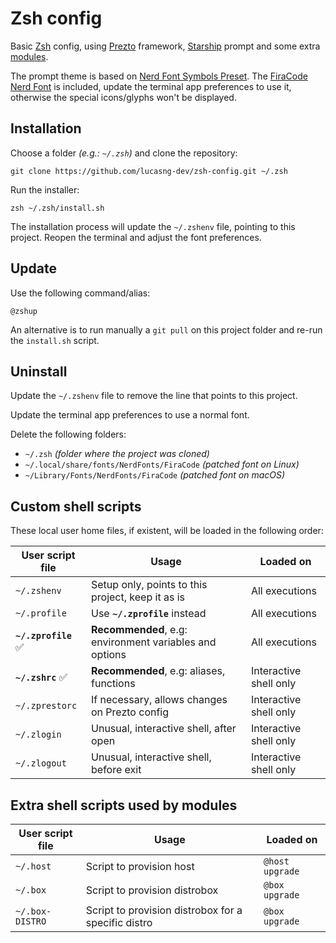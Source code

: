 # Zsh config

Basic [Zsh](https://www.zsh.org/) config, using [Prezto](https://github.com/sorin-ionescu/prezto) framework, [Starship](https://starship.rs/) prompt and some extra [modules](lib/modules).

The prompt theme is based on [Nerd Font Symbols Preset](https://starship.rs/presets/nerd-font.html). The [FiraCode Nerd Font](https://github.com/ryanoasis/nerd-fonts/tree/master/patched-fonts/FiraCode) is included, update the terminal app preferences to use it, otherwise the special icons/glyphs won't be displayed.

## Installation

Choose a folder _(e.g.: `~/.zsh`)_ and clone the repository:

```shell
git clone https://github.com/lucasng-dev/zsh-config.git ~/.zsh
```

Run the installer:

```shell
zsh ~/.zsh/install.sh
```

The installation process will update the `~/.zshenv` file, pointing to this project. Reopen the terminal and adjust the font preferences.

## Update

Use the following command/alias:

```shell
@zshup
```

An alternative is to run manually a `git pull` on this project folder and re-run the `install.sh` script.

## Uninstall

Update the `~/.zshenv` file to remove the line that points to this project.

Update the terminal app preferences to use a normal font.

Delete the following folders:

- `~/.zsh` _(folder where the project was cloned)_
- `~/.local/share/fonts/NerdFonts/FiraCode` _(patched font on Linux)_
- `~/Library/Fonts/NerdFonts/FiraCode` _(patched font on macOS)_

## Custom shell scripts

These local user home files, if existent, will be loaded in the following order:

| User script file     | Usage                                                   | Loaded on              |
| -------------------- | ------------------------------------------------------- | ---------------------- |
| `~/.zshenv`          | Setup only, points to this project, keep it as is       | All executions         |
| `~/.profile`         | Use **`~/.zprofile`** instead                           | All executions         |
| **`~/.zprofile`** ✅ | **Recommended**, e.g: environment variables and options | All executions         |
| **`~/.zshrc`** ✅    | **Recommended**, e.g: aliases, functions                | Interactive shell only |
| `~/.zprestorc`       | If necessary, allows changes on Prezto config           | Interactive shell only |
| `~/.zlogin`          | Unusual, interactive shell, after open                  | Interactive shell only |
| `~/.zlogout`         | Unusual, interactive shell, before exit                 | Interactive shell only |

## Extra shell scripts used by modules

| User script file | Usage                                               | Loaded on       |
| ---------------- | --------------------------------------------------- | --------------- |
| `~/.host`        | Script to provision host                            | `@host upgrade` |
| `~/.box`         | Script to provision distrobox                       | `@box upgrade`  |
| `~/.box-DISTRO`  | Script to provision distrobox for a specific distro | `@box upgrade`  |
